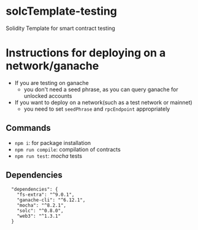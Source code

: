# solcTemplate-testing
Solidity Template for smart contract testing

# Instructions for deploying on a network/ganache
 - If you are testing on ganache
   - you don't need a seed phrase, as you can query ganache for unlocked accounts
 - If you want to deploy on a network(such as a test network or mainnet)
   - you need to set `seedPhrase` and `rpcEndpoint` appropriately

## Commands
 - `npm i`: for package installation
 - `npm run compile`: compilation of contracts
 - `npm run test`: *mocha* tests

## Dependencies
```
  "dependencies": {
    "fs-extra": "^9.0.1",
    "ganache-cli": "^6.12.1",
    "mocha": "^8.2.1",
    "solc": "^0.8.0",
    "web3": "^1.3.1"
  }
```
